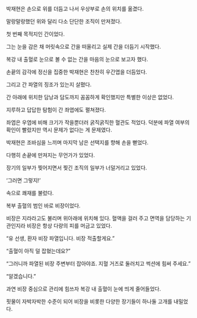 박재현은 손으로 위를 더듬고 나서 우상부로 손의 위치를 옮겼다.

말랑말랑했던 위와 달리 다소 단단한 조직이 만져졌다.

첫 번째 목적지인 간이었다.

그는 눈을 감은 채 머릿속으로 간을 떠올리고 실제 간을 더듬기 시작했다.

복강 내 출혈로 눈으로 볼 수 없는 간을 마음의 눈으로 보고자 했다.

손끝의 감각에 정신을 집중한 박재현은 찬찬히 우간엽을 더듬었다.

그리고 간 파열의 징조가 있는지 살폈다.

간 아래에 위치한 담낭과 담도까지 꼼꼼하게 확인했지만 특별한 이상은 없었다.

지루하고 답답한 탐험이 간 좌엽에도 펼쳐졌다.

좌엽은 우엽에 비해 크기가 작을뿐더러 굵직굵직한 혈관도 적었다. 덕분에 파열 여부의 확인이 빨랐지만 역시 문제가 없다는 게 문제였다.

박재현은 조바심을 느끼며 마지막 남은 선택지를 향해 손을 뻗었다.

다행히 손끝에 만져지는 무언가가 있었다.

장기의 일부가 찢어지면서 찢긴 조직의 일부가 너덜거리고 있었다.

‘그러면 그렇지!’

속으로 쾌재를 불렀다.

복부 출혈의 범인 바로 비장이었다.

비장은 지라라고도 불리며 위아래에 위치해 있다. 혈액을 걸러 주고 면역을 담당하는 기관인지라 비장은 항상 다량의 피를 머금고 있었다.

“유 선생, 환자 비장 파열입니다. 비장 적출할게요.”

“출혈이 아직 덜 잡혔는데요?”

“그러니까 파열된 비장 주변부터 잡아야죠. 지혈 거즈로 둘러치고 썩션에 힘써 주세요.”

“알겠습니다.”

과연 비장 중심으로 관리에 힘쓰자 복강 내 출혈이 눈에 띄게 줄어들었다.

핏물이 자박자박한 수준이 되어 비장을 비롯한 다양한 장기들이 하나둘 고개를 내밀었다.